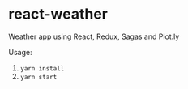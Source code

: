 
# react-weather

Weather app using React, Redux, Sagas and Plot.ly

Usage:

1) `yarn install`
2) `yarn start`
